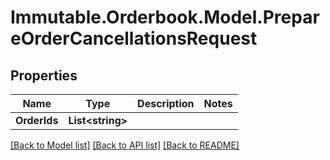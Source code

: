 # Immutable.Orderbook.Model.PrepareOrderCancellationsRequest

## Properties

 Name         | Type                   | Description | Notes 
--------------|------------------------|-------------|-------
 **OrderIds** | **List&lt;string&gt;** |             |

[[Back to Model list]](../README.md#documentation-for-models) [[Back to API list]](../README.md#documentation-for-api-endpoints) [[Back to README]](../README.md)

